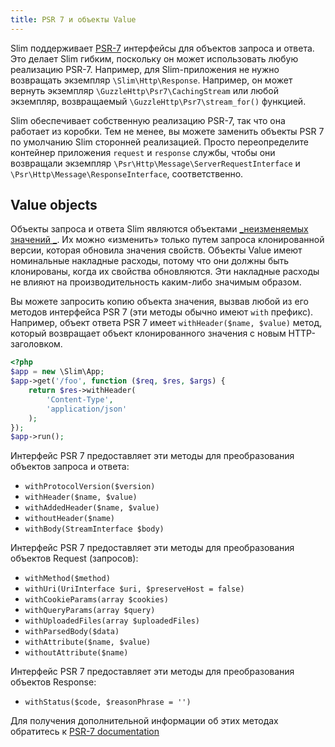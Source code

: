 ```yaml
---
title: PSR 7 и объекты Value
---
```


Slim поддерживает [PSR-7](https://github.com/php-fig/http-message) интерфейсы для объектов запроса и ответа. 
Это делает Slim гибким, поскольку он может использовать любую реализацию PSR-7. Например, для Slim-приложения не 
нужно возвращать экземпляр  `\Slim\Http\Response`. Например, он может вернуть экземпляр 
`\GuzzleHttp\Psr7\CachingStream` или любой экземпляр, возвращаемый `\GuzzleHttp\Psr7\stream_for()` функцией.

Slim обеспечивает собственную реализацию PSR-7, так что она работает из коробки. Тем не менее, вы можете заменить 
объекты PSR 7 по умолчанию Slim сторонней реализацией. Просто переопределите контейнер приложения 
`request` и `response` службы, чтобы они возвращали экземпляр `\Psr\Http\Message\ServerRequestInterface` и
`\Psr\Http\Message\ResponseInterface`, соответственно.

## Value objects

Объекты запроса и ответа Slim являются объектами [_неизменяемых значений _](http://en.wikipedia.org/wiki/Value_object).
Их можно «изменить» только путем запроса клонированной версии, которая обновила значения свойств. Объекты Value имеют 
номинальные накладные расходы, потому что они должны быть клонированы, когда их свойства обновляются. Эти накладные 
расходы не влияют на производительность каким-либо значимым образом.

Вы можете запросить копию объекта значения, вызвав любой из его методов интерфейса PSR 7 (эти методы обычно имеют 
`with` префикс). Например, объект ответа PSR 7 имеет `withHeader($name, $value)` метод, который возвращает 
объект клонированного значения с новым HTTP-заголовком.

```php
<?php
$app = new \Slim\App;
$app->get('/foo', function ($req, $res, $args) {
    return $res->withHeader(
        'Content-Type',
        'application/json'
    );
});
$app->run();
```

Интерфейс PSR 7 предоставляет эти методы для преобразования объектов запроса и ответа:

* `withProtocolVersion($version)`
* `withHeader($name, $value)`
* `withAddedHeader($name, $value)`
* `withoutHeader($name)`
* `withBody(StreamInterface $body)`

Интерфейс PSR 7 предоставляет эти методы для преобразования объектов Request (запросов):

* `withMethod($method)`
* `withUri(UriInterface $uri, $preserveHost = false)`
* `withCookieParams(array $cookies)`
* `withQueryParams(array $query)`
* `withUploadedFiles(array $uploadedFiles)`
* `withParsedBody($data)`
* `withAttribute($name, $value)`
* `withoutAttribute($name)`

Интерфейс PSR 7 предоставляет эти методы для преобразования объектов Response:

* `withStatus($code, $reasonPhrase = '')`

Для получения дополнительной информации об этих методах обратитесь к [PSR-7 documentation](http://www.php-fig.org/psr/psr-7/) 
